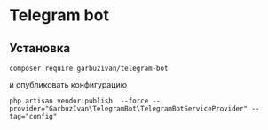 # Telegram bot

## Установка

`composer require garbuzivan/telegram-bot`

<p>и опубликовать конфигурацию</p>

`php artisan vendor:publish  --force --provider="GarbuzIvan\TelegramBot\TelegramBotServiceProvider" --tag="config"`

